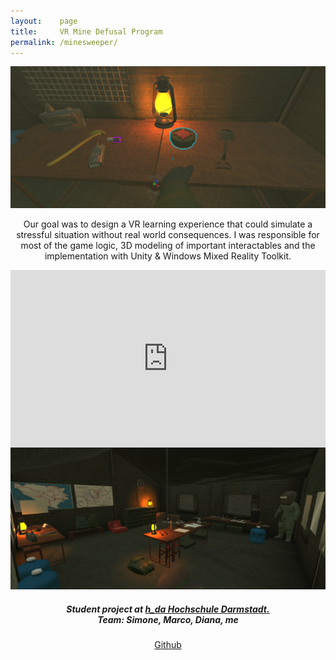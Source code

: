 ```yaml
---
layout:    page
title:     VR Mine Defusal Program
permalink: /minesweeper/
---
```

![](/images/portfolio/minesweeper/minesweeper-screenshot3.png)
<br>
<div align="center">
<p> Our goal was to design a VR learning experience that could simulate a stressful situation without real world consequences. I was responsible for most of the game logic, 3D modeling of important interactables and the implementation with Unity & Windows Mixed Reality Toolkit.
</p>

<style>.embed-container { position: relative; padding-bottom: 56.25%; height: 0; overflow: hidden; max-width: 100%; } .embed-container iframe, .embed-container object, .embed-container embed { position: absolute; top: 0; left: 0; width: 100%; height: 100%; }</style><div class='embed-container'><iframe src='https://www.youtube.com/embed/DXTu-PnMqj8' frameborder='0' allowfullscreen></iframe></div>


<img src="/images/portfolio/minesweeper/minesweeper-screenshot4.png">

<h5>Student project at <a href="https://www.h-da.de/"> h_da Hochschule Darmstadt. </a><br>Team: Simone, Marco, Diana, me</h5>
 
<a href="https://github.com/lumsdnb/minesweeper">Github</a> <br>